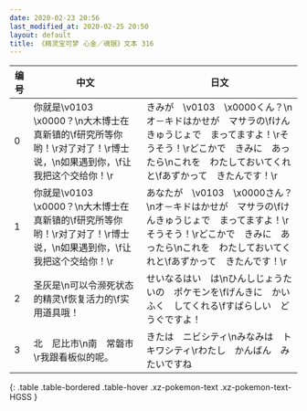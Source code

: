 ```yaml
---
date: 2020-02-23 20:56
last_modified_at: 2020-02-25 20:50
layout: default
title: 《精灵宝可梦 心金／魂银》文本 316
---
```

| 编号 | 中文 | 日文 |
| ---- | ---- | ---- |
| 0 | 你就是\v0103　\x0000？\n大木博士在真新镇的\f研究所等你哟！\r对了对了！\r博士说，\n如果遇到你，\f让我把这个交给你！\r | きみが　\v0103　\x0000くん？\nオ－キドはかせが　マサラの\fけんきゅうじょで　まってますよ！\rそうそう！\rどこかで　きみに　あったら\nこれを　わたしておいてくれと\fあずかって　きたんです！\r |
| 1 | 你就是\v0103　\x0000？\n大木博士在真新镇的\f研究所等你哟！\r对了对了！\r博士说，\n如果遇到你，\f让我把这个交给你！\r | あなたが　\v0103　\x0000さん？\nオ－キドはかせが　マサラの\fけんきゅうじょで　まってますよ！\rそうそう！\rどこかで　きみに　あったら\nこれを　わたしておいてくれと\fあずかって　きたんです！\r |
| 2 | 圣灰是\n可以令濒死状态的精灵\f恢复活力的\f实用道具哦！ | せいなるはい　は\nひんしじょうたいの　ポケモンを\fげんきに　かいふく　してくれる\fすばらしい　どうぐですよ！ |
| 3 | 北　尼比市\n南　常磐市\r我跟看板似的呢。 | きたは　ニビシティ\nみなみは　トキワシティ\rわたし　かんばん　みたいですね |
{: .table .table-bordered .table-hover .xz-pokemon-text .xz-pokemon-text-HGSS }
